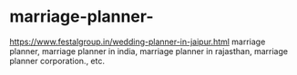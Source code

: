 # marriage-planner-
https://www.festalgroup.in/wedding-planner-in-jaipur.html marriage planner, marriage planner in india, marriage planner in rajasthan, marriage planner corporation., etc.
